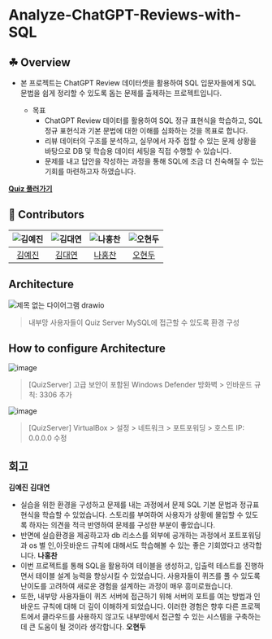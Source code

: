 # Analyze-ChatGPT-Reviews-with-SQL

## ☘ Overview

- 본 프로젝트는 ChatGPT Review 데이터셋을 활용하여 SQL 입문자들에게 SQL 문법을 쉽게 정리할 수 있도록 돕는 문제를 출제하는 프로젝트입니다.

  - 목표
      - ChatGPT Review 데이터를 활용하여 SQL 정규 표현식을 학습하고, SQL 정규 표현식과 기본 문법에 대한 이해를 심화하는 것을 목표로 합니다.
      - 리뷰 데이터의 구조를 분석하고, 실무에서 자주 접할 수 있는 문제 상황을 바탕으로 DB 및 학습용 데이터 세팅을 직접 수행할 수 있습니다.
      - 문제를 내고 답안을 작성하는 과정을 통해 SQL에 조금 더 친숙해질 수 있는 기회를 마련하고자 하였습니다.

**[Quiz 풀러가기](https://github.com/miss-match/Analyze-ChatGPT-Reviews-with-SQL/blob/main/Quiz/README.md)**

## 👥 Contributors

| ![김예진](https://avatars.githubusercontent.com/u/150774446?v=4) | ![김대연](https://avatars.githubusercontent.com/u/107902336?v=4) | ![나홍찬](https://avatars.githubusercontent.com/u/95984922?v=4) | ![오현두](https://avatars.githubusercontent.com/u/114637614?v=4) |
|:---------------------------------------------------------------:|:---------------------------------------------------------------:|:---------------------------------------------------------------:|:---------------------------------------------------------------:|
| [김예진](https://github.com/yeejkim)                         | [김대연](https://github.com/dyoun12)                      | [나홍찬](https://github.com/HongChan1412)                         | [오현두](https://github.com/HyunDooBoo)                         |


## Architecture
![제목 없는 다이어그램 drawio](https://github.com/user-attachments/assets/f8ac27fe-6b45-4c6e-ba55-7d184c5ad059)

> 내부망 사용자들이 Quiz Server MySQL에 접근할 수 있도록 환경 구성

## How to configure Architecture
![image](https://github.com/user-attachments/assets/a502763e-fec1-4a6e-a017-585a54df91c7)

> [QuizServer] 고급 보안이 포함된 Windows Defender 방화벽 > 인바운드 규칙: 3306 추가

![image](https://github.com/user-attachments/assets/2af12082-552d-408d-a93c-3e0e99e0f17d)

> [QuizServer] VirtualBox > 설정 > 네트워크 > 포트포워딩 > 호스트 IP: 0.0.0.0 수정


## 회고

**김예진**
**김대연**
- 실습을 위한 환경을 구성하고 문제를 내는 과정에서 문제 SQL 기본 문법과 정규표현식을 학습할 수 있었습니다. 스토리를 부여하여 사용자가 상황에 몰입할 수 있도록 하자는 의견을 적극 반영하여 문제를 구성한 부분이 좋았습니다.
- 반면에 실습환경을 제공하고자 db 리소스를 외부에 공개하는 과정에서 포트포워딩과 os 별 인,아웃바운드 규칙에 대해서도 학습해볼 수 있는 좋은 기회였다고 생각합니다.
**나홍찬**
- 이번 프로젝트를 통해 SQL을 활용하여 테이블을 생성하고, 입출력 테스트를 진행하면서 테이블 설계 능력을 향상시킬 수 있었습니다. 사용자들이 퀴즈를 풀 수 있도록 난이도를 고려하여 새로운 경험을 설계하는 과정이 매우 흥미로웠습니다.
- 또한, 내부망 사용자들이 퀴즈 서버에 접근하기 위해 서버의 포트를 여는 방법과 인바운드 규칙에 대해 더 깊이 이해하게 되었습니다. 이러한 경험은 향후 다른 프로젝트에서 클라우드를 사용하지 않고도 내부망에서 접근할 수 있는 시스템을 구축하는 데 큰 도움이 될 것이라 생각합니다.
**오현두**
  
